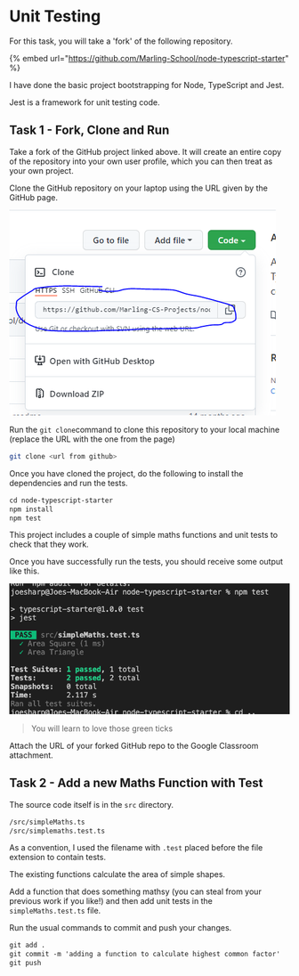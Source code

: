 # Unit Testing

For this task, you will take a 'fork' of the following repository.

{% embed url="https://github.com/Marling-School/node-typescript-starter" %}

I have done the basic project bootstrapping for Node, TypeScript and Jest.

Jest is a framework for unit testing code.

## Task 1 - Fork, Clone and Run

Take a fork of the GitHub project linked above. It will create an entire copy of the repository into your own user profile, which you can then treat as your own project.

Clone the GitHub repository on your laptop using the URL given by the GitHub page.

![](<../.gitbook/assets/image (86) (1).png>)

Run the `git clone`command to clone this repository to your local machine (replace the URL with the one from the page)

```bash
git clone <url from github>
```

Once you have cloned the project, do the following to install the dependencies and run the tests.

```
cd node-typescript-starter
npm install
npm test
```

This project includes a couple of simple maths functions and unit tests to check that they work.

Once you have successfully run the tests, you should receive some output like this.

![](<../.gitbook/assets/image (82) (1).png>)

> You will learn to love those green ticks

Attach the URL of your forked GitHub repo to the Google Classroom attachment.

## Task 2 - Add a new Maths Function with Test

The source code itself is in the `src` directory.

```
/src/simpleMaths.ts
/src/simplemaths.test.ts
```

As a convention, I used the filename with `.test` placed before the file extension to contain tests.

The existing functions calculate the area of simple shapes.

Add a function that does something mathsy (you can steal from your previous work if you like!) and then add unit tests in the `simpleMaths.test.ts` file.

Run the usual commands to commit and push your changes.

```
git add .
git commit -m 'adding a function to calculate highest common factor'
git push
```
